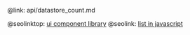 @link: api/datastore_count.md

@seolinktop: [ui component library](https://webix.com)
@seolink: [list in javascript](https://webix.com/widget/list/)